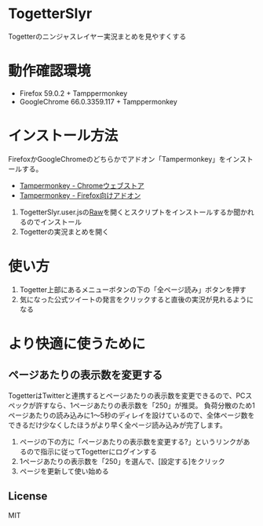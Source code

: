 # TogetterSlyr
Togetterのニンジャスレイヤー実況まとめを見やすくする

# 動作確認環境
- Firefox 59.0.2 + Tamppermonkey
- GoogleChrome 66.0.3359.117 + Tamppermonkey

# インストール方法
FirefoxかGoogleChromeのどちらかでアドオン「Tampermonkey」をインストールする。
- [Tampermonkey - Chromeウェブストア](https://chrome.google.com/webstore/detail/tampermonkey/dhdgffkkebhmkfjojejmpbldmpobfkfo?hl=ja)
- [Tampermonkey - Firefox向けアドオン](https://addons.mozilla.org/ja/firefox/addon/tampermonkey/)
1. TogetterSlyr.user.jsの[Raw](https://github.com/rizenback000/TogetterSlyr/raw/master/TogetterSlyr.user.js)を開くとスクリプトをインストールするか聞かれるのでインストール
2. Togetterの実況まとめを開く

# 使い方
1. Togetter上部にあるメニューボタンの下の「全ページ読み」ボタンを押す
1. 気になった公式ツイートの発言をクリックすると直後の実況が見れるようになる

# より快適に使うために
## ページあたりの表示数を変更する
TogetterはTwitterと連携するとページあたりの表示数を変更できるので、PCスペックが許すなら、1ページあたりの表示数を「250」が推奨。
負荷分散のため1ページあたりの読み込みに1～5秒のディレイを設けているので、全体ページ数をできるだけ少なくしたほうがより早く全ページ読み込みが完了します。
1. ページの下の方に「ページあたりの表示数を変更する?」というリンクがあるので指示に従ってTogetterにログインする
1. 1ページあたりの表示数を「250」を選んで、[設定する]をクリック
1. ページを更新して使い始める


## License
MIT

